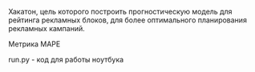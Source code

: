 Хакатон, цель которого построить прогностическую модель для рейтинга рекламных блоков, для более оптимального планирования рекламных кампаний.

Метрика MAPE

run.py - код для работы ноутбука

